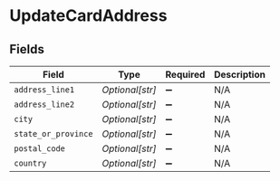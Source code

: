 # UpdateCardAddress


## Fields

| Field               | Type                | Required            | Description         |
| ------------------- | ------------------- | ------------------- | ------------------- |
| `address_line1`     | *Optional[str]*     | :heavy_minus_sign:  | N/A                 |
| `address_line2`     | *Optional[str]*     | :heavy_minus_sign:  | N/A                 |
| `city`              | *Optional[str]*     | :heavy_minus_sign:  | N/A                 |
| `state_or_province` | *Optional[str]*     | :heavy_minus_sign:  | N/A                 |
| `postal_code`       | *Optional[str]*     | :heavy_minus_sign:  | N/A                 |
| `country`           | *Optional[str]*     | :heavy_minus_sign:  | N/A                 |